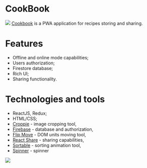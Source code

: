 # CookBook
![](https://rawgit.com/AlesiaGit/cookbook/master/public/chrome/chrome-extensionmanagementpage-48-48.png) 
[Cookbook](https://alesiagit.github.io/cookbook/) is a PWA application for recipes storing and sharing.

# Features 
 - Offline and online mode capabilities;
 - Users authorization;
 - Firestore database;
 - Rich UI;
 - Sharing functionality.

# Technologies and tools
 - ReactJS, Redux;
 - HTML/CSS;
 - [Croppie](https://www.npmjs.com/package/croppie) - image cropping tool,
 - [Firebase](https://www.npmjs.com/package/firebase) - database and authorization,
 - [Flip Move](https://www.npmjs.com/package/react-flip-move) - DOM units moving tool,
 - [React Share](https://www.npmjs.com/package/react-share) - sharing capabilities,
 - [Sortable](https://www.npmjs.com/package/sortablejs) - sorting animation tool,
 - [Spinner](https://www.npmjs.com/package/react16-spinjs) - spinner
 
![](https://rawgit.com/AlesiaGit/cookbook/master/src/img/screens/preview.png)